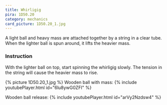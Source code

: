 ```yaml
---
title: Whirligig
pira: 1D50.20
category: mechanics
card_picture: 1D50.20_1.jpg
---
```


A light ball and heavy mass are attached together by a string in a clear tube. When the lighter ball is spun around, it lifts the heavier mass.

### Instruction ###
With the lighter ball on top, start spinning the whirligig slowly. The tension in the string will cause the heavier mass to rise.

{% picture 1D50.20_1.jpg %}
Wooden ball with mass:
{% include youtubePlayer.html id="6lu8ywG0ZFI" %}

Wooden ball release:
{% include youtubePlayer.html id="arVy2Nzdsw4" %}